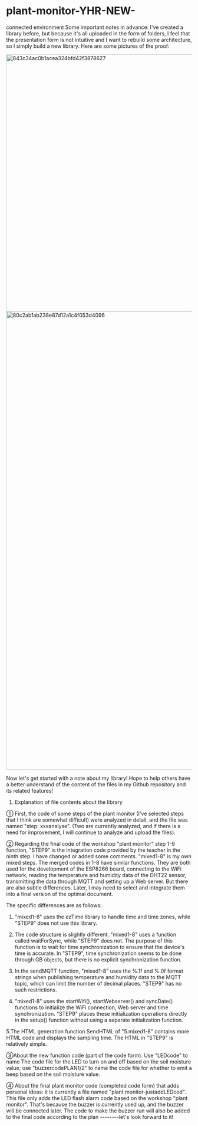 # plant-monitor-YHR-NEW-
connected environment
Some important notes in advance:
I've created a library before, but because it's all uploaded in the form of folders, I feel that the presentation form is not intuitive and I want to rebuild some architecture, so I simply build a new library. 
Here are some pictures of the proof:

<img width="697" alt="843c34ac0b1acea324bfd42f3878627" src="https://github.com/2333-hr/plant-monitor-YHR-NEW-/assets/146243657/76391445-8c19-4699-b368-1ea1de9e9db3">
<img width="1244" alt="80c2ab1ab238e87d12a1c4f053d4096" src="https://github.com/2333-hr/plant-monitor-YHR-NEW-/assets/146243657/4d42e8ad-f28b-4f77-b448-e40faa6dd649">

Now let's get started with a note about my library! Hope to help others have a better understand of the content of the files in my Github repository and its related features!

1. Explanation of file contents about the library
   
① First, the code of some steps of the plant monitor (I've selected steps that I think are somewhat difficult) were analyzed in detail, and the file was named "step: xxxanalyse". (Two are currently analyzed, and if there is a need for improvement, I will continue to analyze and upload the files).

② Regarding the final code of the workshop "plant monitor" step 1-9 function, "STEP9" is the integration code provided by the teacher in the ninth step. I have changed or added some comments. "mixed1-8" is my own mixed steps. The merged codes in 1-8 have similar functions. They are both used for the development of the ESP8266 board, connecting to the WiFi network, reading the temperature and humidity data of the DHT22 sensor, transmitting the data through MQTT and setting up a Web server. But there are also subtle differences. Later, I may need to select and integrate them into a final version of the optimal document.

The specific differences are as follows:
1. "mixed1-8" uses the ezTime library to handle time and time zones, while "STEP9" does not use this library.

2. The code structure is slightly different. "mixed1-8" uses a function called waitForSync, while "STEP9" does not. The purpose of this function is to wait for time synchronization to ensure that the device's time is accurate. In "STEP9", time synchronization seems to be done through GB objects, but there is no explicit synchronization function.

3. In the sendMQTT function, "mixed1-8" uses the %.1f and %.0f format strings when publishing temperature and humidity data to the MQTT topic, which can limit the number of decimal places. "STEP9" has no such restrictions.

4. "mixed1-8" uses the startWifi(), startWebserver() and syncDate() functions to initialize the WiFi connection, Web server and time synchronization. "STEP9" places these initialization operations directly in the setup() function without using a separate initialization function.

5.The HTML generation function SendHTML of "5.mixed1-8" contains more HTML code and displays the sampling time. The HTML in "STEP9" is relatively simple.

③About the new function code (part of the code form). Use "LEDcode" to name The code file for the LED to turn on and off based on the soil moisture value; use "buzzercodePLAN1/2" to name the code file for whether to emit a beep based on the soil moisture value.

④ About the final plant monitor code (completed code form) that adds personal ideas: it is currently a file named "plant monitor-justaddLEDcod". This file only adds the LED flash alarm code based on the workshop "plant monitor". That's because the buzzer is currently used up, and the buzzer will be connected later. The code to make the buzzer run will also be added to the final code according to the plan --------let's look forward to it!
